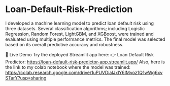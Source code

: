 # Loan-Default-Risk-Prediction
I developed a machine learning model to predict loan default risk using three datasets. Several classification algorithms; including Logistic Regression, Random Forest, LightGBM, and XGBoost, were trained and evaluated using multiple performance metrics. The final model was selected based on its overall predictive accuracy and robustness.

🚀 Live Demo
Try the deployed Streamlit app here:
👉 Loan Default Risk Predictor: https://loan-default-risk-predictor-app.streamlit.app/
Also, here is the link to my colab notebook where the model was trained: https://colab.research.google.com/drive/1uPUVDialJxlY6IMvoz1Q1wWg6xvSTarY?usp=sharing
